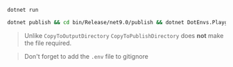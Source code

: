 ```sh
dotnet run
```

```sh
dotnet publish && cd bin/Release/net9.0/publish && dotnet DotEnvs.Playground.dll && cd ../../../..
```

> Unlike `CopyToOutputDirectory` `CopyToPublishDirectory` does **not** make the file required.

> Don't forget to add the `.env` file to gitignore